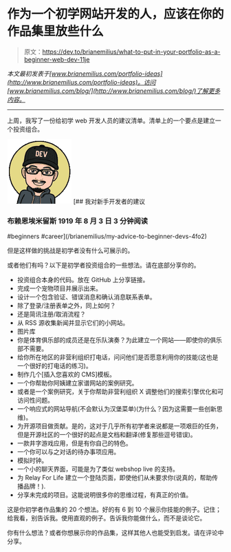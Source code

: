 # 作为一个初学网站开发的人，应该在你的作品集里放些什么

> 原文：<https://dev.to/brianemilius/what-to-put-in-your-portfolio-as-a-beginner-web-dev-11je>

*本文最初发表于[www.brianemilius.com/portfolio-ideas](http://www.brianemilius.com/portfolio-ideas)。访问[www.brianemilius.com/blog/](http://www.brianemilius.com/blog/)了解更多内容。*

* * *

上周，我写了一份给初学 web 开发人员的建议清单。清单上的一个要点是建立一个投资组合。

[![brianemilius](img/b8fc01ca497ff28c1b5f3c5291903716.png)](/brianemilius) [## 我对新手开发者的建议

### 布赖恩埃米留斯 1919 年 8 月 3 日 3 分钟阅读

#beginners #career](/brianemilius/my-advice-to-beginner-devs-4fo2)

但是这样做的挑战是初学者没有什么可展示的。

或者他们有吗？以下是初学者投资组合的一些想法。请在底部分享你的。

*   投资组合本身的代码。放在 GitHub 上分享链接。
*   完成一个宠物项目并展示出来。
*   设计一个包含验证、错误消息和确认消息联系表单。
*   除了登录/注册表单之外，同上如何？
*   还是简讯注册/取消流程？
*   从 RSS 源收集新闻并显示它们的小网站。
*   图片库
*   你是体育俱乐部的成员还是在乐队演奏？为此建立一个网站——即使你的俱乐部不需要。
*   给你所在地区的非营利组织打电话，问问他们是否愿意利用你的技能(这也是一个很好的打电话的练习)。
*   制作几个[插入您喜欢的 CMS]模板。
*   一个你帮助你阿姨建立家谱网站的案例研究。
*   或者是一个案例研究，关于你帮助非营利组织 X 调整他们的搜索引擎优化和可访问性问题。
*   一个响应式的网站导航(不会默认为汉堡菜单)(为什么？因为这需要一些创新思维)。
*   为开源项目做贡献。是的，这对于几乎所有初学者来说都是一项艰巨的任务，但是开源社区的一个很好的起点是文档和翻译(修复那些逗号错误)。
*   一款井字游戏应用，但是有你自己的特色。
*   一个你可以与之对话的待办事项应用。
*   模拟时钟。
*   一个小的聊天界面，可能是为了类似 webshop live 的支持。
*   为 Relay For Life 建立一个登陆页面，即使他们从未要求你(说真的，帮助传播品牌！).
*   分享未完成的项目。这能说明很多你的思维过程，有真正的价值。

这是你初学者作品集的 20 个想法。好的有 6 到 10 个展示你技能的例子。记住；给我看，别告诉我。使用直观的例子。告诉我你能做什么，而不是谈论它。

你有什么想法？或者你想展示你的作品集，这样其他人也能受到启发。请在评论中分享。